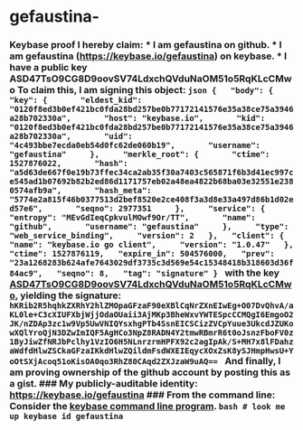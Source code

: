 # gefaustina-
### Keybase proof  I hereby claim:    * I am gefaustina on github.   * I am gefaustina (https://keybase.io/gefaustina) on keybase.   * I have a public key ASD47TsO9CG8D9oovSV74LdxchQVduNaOM51o5RqKLcCMwo  To claim this, I am signing this object:  ```json {   "body": {     "key": {       "eldest_kid": "0120f8ed3b0ef421bc0fda28bd257be0b77172141576e35a38ce75a3946a28b702330a",       "host": "keybase.io",       "kid": "0120f8ed3b0ef421bc0fda28bd257be0b77172141576e35a38ce75a3946a28b702330a",       "uid": "4c493bbe7ecda0eb54d0fc62de060b19",       "username": "gefaustina"     },     "merkle_root": {       "ctime": 1527876022,       "hash": "a5d63de667f0e19b73ffec34ca2ab35f30a7403c565871f6b3d41ec997ce545ad1b07692b82b2ed86d1171757eb02a48ea4822b68ba03e32551e2380574afb9a",       "hash_meta": "5774e2a815f46b0377513d2bef8520e2ce408f3a3d8e33a497d86b1d02ed57e6",       "seqno": 2977351     },     "service": {       "entropy": "MEvGdIeqCpkvulMOwf9Or/TT",       "name": "github",       "username": "gefaustina"     },     "type": "web_service_binding",     "version": 2   },   "client": {     "name": "keybase.io go client",     "version": "1.0.47"   },   "ctime": 1527876119,   "expire_in": 504576000,   "prev": "23a1268283b624afe7643029df3735c3d569e54c15348418b318603d36f84ac9",   "seqno": 8,   "tag": "signature" } ```  with the key [ASD47TsO9CG8D9oovSV74LdxchQVduNaOM51o5RqKLcCMwo](https://keybase.io/gefaustina), yielding the signature:  ``` hKRib2R5hqhkZXRhY2hlZMOpaGFzaF90eXBlCqNrZXnEIwEg+O07DvQhvA/aKL0le+C3cXIUFXbjWjjOdaOUaii3AjMKp3BheWxvYWTESpcCCMQgI6EmgoO2JK/nZDAp3zc1w9Vp5UwVNIQYsxhgPTb4SsnEICSCizZVCpYuue3UkcdJZUKowXQlYroQjN3DZwImIQF5AgHCo3NpZ8RADN4Y2tmwRBmrR6t0oJsnzFboFV0z1ByJiwZfNRJbPclhy1VzIO6H5NLnrzrmHPFX92c2agIpAk/S+MH7x8lFDahzaWdfdHlwZSCkaGFzaIKkdHlwZQildmFsdWXEIEqycXOxZsK8ySJHmpHwsU+YoOtSXjAcoq51oKisOA0qo3RhZ80CAqd2ZXJzaW9uAQ==  ```  And finally, I am proving ownership of the github account by posting this as a gist.  ### My publicly-auditable identity:  https://keybase.io/gefaustina  ### From the command line:  Consider the [keybase command line program](https://keybase.io/download).  ```bash # look me up keybase id gefaustina ```
